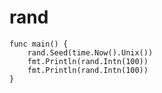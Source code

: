 # rand

```golang
func main() {
    rand.Seed(time.Now().Unix())
    fmt.Println(rand.Intn(100))
    fmt.Println(rand.Intn(100))
}
```
